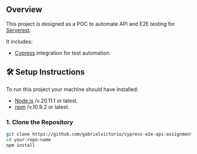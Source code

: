 
## Overview

This project is designed as a POC to automate API and E2E testing for [Serverest](https://github.com/ServeRest/ServeRest).

It includes:
- [Cypress](https://docs.cypress.io/app/get-started/why-cypress) integration for test automation.

## 🛠 Setup Instructions

To run this project your machine should have installed:
- [Node.js](https://nodejs.org/en) /v.20.11.1 or latest.
- [npm](https://docs.npmjs.com/downloading-and-installing-node-js-and-npm) /v.10.9.2 or latest.

### 1. Clone the Repository
```bash
git clone https://github.com/gabrielvictorio/cypress-e2e-api-assignment.git
cd your-repo-name
npm install